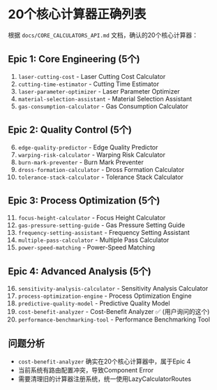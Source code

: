 # 20个核心计算器正确列表

根据 `docs/CORE_CALCULATORS_API.md` 文档，确认的20个核心计算器：

## Epic 1: Core Engineering (5个)
1. `laser-cutting-cost` - Laser Cutting Cost Calculator
2. `cutting-time-estimator` - Cutting Time Estimator  
3. `laser-parameter-optimizer` - Laser Parameter Optimizer
4. `material-selection-assistant` - Material Selection Assistant
5. `gas-consumption-calculator` - Gas Consumption Calculator

## Epic 2: Quality Control (5个)
6. `edge-quality-predictor` - Edge Quality Predictor
7. `warping-risk-calculator` - Warping Risk Calculator
8. `burn-mark-preventer` - Burn Mark Preventer
9. `dross-formation-calculator` - Dross Formation Calculator
10. `tolerance-stack-calculator` - Tolerance Stack Calculator

## Epic 3: Process Optimization (5个)
11. `focus-height-calculator` - Focus Height Calculator
12. `gas-pressure-setting-guide` - Gas Pressure Setting Guide
13. `frequency-setting-assistant` - Frequency Setting Assistant
14. `multiple-pass-calculator` - Multiple Pass Calculator
15. `power-speed-matching` - Power-Speed Matching

## Epic 4: Advanced Analysis (5个)
16. `sensitivity-analysis-calculator` - Sensitivity Analysis Calculator
17. `process-optimization-engine` - Process Optimization Engine
18. `predictive-quality-model` - Predictive Quality Model
19. `cost-benefit-analyzer` - Cost-Benefit Analyzer ✅ (用户询问的这个)
20. `performance-benchmarking-tool` - Performance Benchmarking Tool

## 问题分析
- `cost-benefit-analyzer` 确实在20个核心计算器中，属于Epic 4
- 当前系统有路由配置冲突，导致Component Error
- 需要清理旧的计算器注册系统，统一使用LazyCalculatorRoutes
